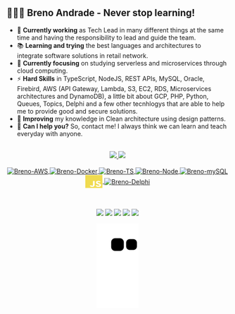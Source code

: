## 👨🏻‍💻 Breno Andrade - Never stop learning!

- 🔭 <b>Currently working</b> as Tech Lead in many different things at the same time and having the responsibility to lead and guide the team.
- 📚 <b>Learning and trying</b> the best languages and architectures to integrate software solutions in retail network. 
- 🎯 <b>Currently focusing</b> on studying serverless and microservices through cloud computing.
- ⚡ <b>Hard Skills</b> in TypeScript, NodeJS, REST APIs, MySQL, Oracle, Firebird, AWS (API Gateway, Lambda, S3, EC2, RDS, Microservices architectures and DynamoDB), a little bit about GCP, PHP, Python,  Queues, Topics, Delphi and a few other tecnhlogys that are able to help me to provide good and secure solutions.
- 💎 <b>Improving</b> my knowledge in Clean architecture using design patterns.
- 💬 <b>Can I help you?</b> So, contact me! I always think we can learn and teach everyday with anyone.
<br> 
<div align="center">
  <a href="https://github.com/brenooandrade">
  <img height="180em" src="https://github-readme-stats.vercel.app/api?username=brenooandrade&show_icons=true&theme=dark&include_all_commits=true&count_private=true"/>
  <img height="180em" src="https://github-readme-stats.vercel.app/api/top-langs/?username=brenooandrade&layout=compact&langs_count=7&theme=dark"/>
</div> 
<div align="center" style="display: inline_block"><br>
  <img align="center" alt="Breno-AWS" height="30" width="40" src="https://cdn.jsdelivr.net/gh/devicons/devicon/icons/amazonwebservices/amazonwebservices-original-wordmark.svg">
  <img align="center" alt="Breno-Docker" height="30" width="40" src="https://cdn.jsdelivr.net/gh/devicons/devicon/icons/docker/docker-original.svg">
  <img align="center" alt="Breno-TS" height="30" width="40" src="https://cdn.jsdelivr.net/gh/devicons/devicon/icons/typescript/typescript-original.svg">
  <img align="center" alt="Breno-Node" height="30" width="40" src="https://cdn.jsdelivr.net/gh/devicons/devicon/icons/nodejs/nodejs-original-wordmark.svg">
  <img align="center" alt="Breno-mySQL" height="30" width="40" src="https://cdn.jsdelivr.net/gh/devicons/devicon/icons/mysql/mysql-original-wordmark.svg"
  <img align="center" alt="Breno-oracle" height="30" width="40" src="https://cdn.jsdelivr.net/gh/devicons/devicon/icons/oracle/oracle-original.svg" />
  <img align="center" alt="Breno-Js" height="30" width="40" src="https://raw.githubusercontent.com/devicons/devicon/master/icons/javascript/javascript-plain.svg">
  <img align="center" alt="Breno-Delphi" height="35" width="35" src="https://img.icons8.com/officel/40/000000/delphi-ide.png"> 
</div>
  
  ##
 
<div align="center" style="display: inline_block"><br> 
  <a href = "mailto:andrade.brenonovais@gmail.com"><img src="https://img.shields.io/badge/Gmail-D14836?style=for-the-badge&logo=gmail&logoColor=white" target="_blank"></a>
  <a href="https://www.linkedin.com/in/breno-novais-andrade-b241bba7/" target="_blank"><img src="https://img.shields.io/badge/LinkedIn-0077B5?style=for-the-badge&logo=linkedin&logoColor=white" target="_blank"></a> 
  <a href="https://discordapp.com/users/brenooandrade#1728" target="_blank"><img src="https://img.shields.io/badge/Discord-7289DA?style=for-the-badge&logo=discord&logoColor=white" target="_blank"></a> 
  <a href="https://www.instagram.com/brenonandrade/" target="_blank"><img src="https://img.shields.io/badge/Instagram-E4405F?style=for-the-badge&logo=instagram&logoColor=white" target="_blank"></a> 
    <a href="https://twitter.com/brenooandrade93" target="_blank"><img src="https://img.shields.io/badge/Twitter-1DA1F2?style=for-the-badge&logo=twitter&logoColor=white" target="_blank"></a> 
  
  
  ![Snake animation](https://github.com/brenooandrade/brenooandrade/raw/output/github-contribution-grid-snake.svg)
 
 
</div>
